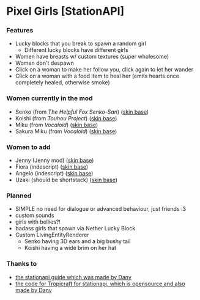 # Pixel Girls [StationAPI]

### Features

- Lucky blocks that you break to spawn a random girl
  - Different lucky blocks have different girls
- Women have breasts w/ custom textures (super wholesome)
- Women don't despawn
- Click on a woman to make her follow you, click again to let her wander
- Click on a woman with a food item to heal her (emits hearts once completely healed, otherwise smoke)

### Women currently in the mod

- Senko (from _The Helpful Fox Senko-San_) ([skin base](https://www.minecraftskins.com/skin/20162484/senko/))
- Koishi (from _Touhou Project_) ([skin base](https://www.planetminecraft.com/skin/koishi-komeiji-brambly-rose-garden/))
- Miku (from _Vocaloid_) ([skin base](https://namemc.com/skin/717b6544a421153e))
- Sakura Miku (from _Vocaloid_) ([skin base](https://namemc.com/skin/01a81d090e883142))

### Women to add

- Jenny (Jenny mod) ([skin base](https://minecraft.novaskin.me/post/6008203030/jenny))
- Fiora (indescript) ([skin base](https://www.minecraftskins.com/skin/23237466/fire-girl/))
- Angelo (indescript) ([skin base](https://www.minecraftskins.com/skin/23161094/lucaa-dragon-girl/))
- Uzaki (should be shortstack) ([skin base](https://www.minecraftskins.com/skin/15001916/uzaki-hana/))

### Planned

- SIMPLE no need for dialogue or advanced behaviour, just friends :3
- custom sounds
- girls with bellies?!
- badass girls that spawn via Nether Lucky Block
- Custom LivingEntityRenderer
  - Senko having 3D ears and a big bushy tail
  - Koishi having a wide brim on her hat

### Thanks to
- [the stationapi guide which was made by Dany](https://stationapi.wiki/)
- [the code for Tropicraft for stationapi, which is opensource and also made by Dany](https://github.com/DanyGames2014/Tropicraft/tree/master/src/main/java/net/danygames2014/tropicraft/mixin/scalearmor)